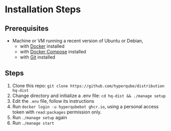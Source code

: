 # Installation Steps

## Prerequisites

- Machine or VM running a recent version of Ubuntu or Debian,
  - with [Docker](https://docs.docker.com/engine/install/ubuntu/) installed
  - with [Docker Compose](https://docs.docker.com/compose/install/) installed
  - with [Git](https://git-scm.com/book/en/v2/Getting-Started-Installing-Git) installed

## Steps

1. Clone this repo: `git clone https://github.com/hyperqube/distribution hq-dist`
2. Change directory and initialize a .env file: `cd hq-dist && ./manage setup`
3. Edit the `.env` file, follow its instructions
4. Run `docker login -u hyperqubebot ghcr.io`, using a personal access token with `read:packages` permission only.
5. Run `./manage setup` again
6. Run `./manage start`
